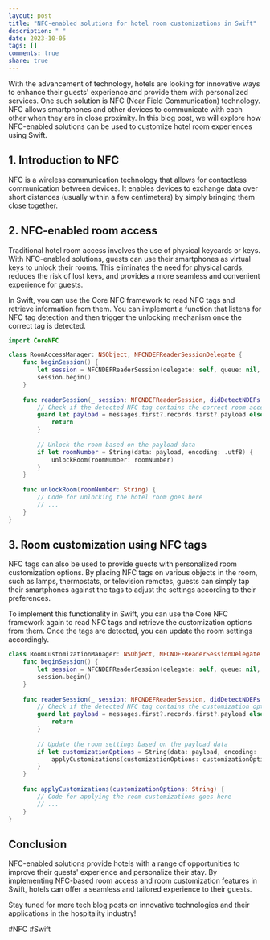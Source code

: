 ```yaml
---
layout: post
title: "NFC-enabled solutions for hotel room customizations in Swift"
description: " "
date: 2023-10-05
tags: []
comments: true
share: true
---
```


With the advancement of technology, hotels are looking for innovative ways to enhance their guests' experience and provide them with personalized services. One such solution is NFC (Near Field Communication) technology. NFC allows smartphones and other devices to communicate with each other when they are in close proximity. In this blog post, we will explore how NFC-enabled solutions can be used to customize hotel room experiences using Swift.

## 1. Introduction to NFC

NFC is a wireless communication technology that allows for contactless communication between devices. It enables devices to exchange data over short distances (usually within a few centimeters) by simply bringing them close together.

## 2. NFC-enabled room access

Traditional hotel room access involves the use of physical keycards or keys. With NFC-enabled solutions, guests can use their smartphones as virtual keys to unlock their rooms. This eliminates the need for physical cards, reduces the risk of lost keys, and provides a more seamless and convenient experience for guests. 

In Swift, you can use the Core NFC framework to read NFC tags and retrieve information from them. You can implement a function that listens for NFC tag detection and then trigger the unlocking mechanism once the correct tag is detected.

```swift
import CoreNFC

class RoomAccessManager: NSObject, NFCNDEFReaderSessionDelegate {
    func beginSession() {
        let session = NFCNDEFReaderSession(delegate: self, queue: nil, invalidateAfterFirstRead: true)
        session.begin()
    }
    
    func readerSession(_ session: NFCNDEFReaderSession, didDetectNDEFs messages: [NFCNDEFMessage]) {
        // Check if the detected NFC tag contains the correct room access information
        guard let payload = messages.first?.records.first?.payload else {
            return
        }
        
        // Unlock the room based on the payload data
        if let roomNumber = String(data: payload, encoding: .utf8) {
            unlockRoom(roomNumber: roomNumber)
        }
    }
    
    func unlockRoom(roomNumber: String) {
        // Code for unlocking the hotel room goes here
        // ...
    }
}
```

## 3. Room customization using NFC tags

NFC tags can also be used to provide guests with personalized room customization options. By placing NFC tags on various objects in the room, such as lamps, thermostats, or television remotes, guests can simply tap their smartphones against the tags to adjust the settings according to their preferences.

To implement this functionality in Swift, you can use the Core NFC framework again to read NFC tags and retrieve the customization options from them. Once the tags are detected, you can update the room settings accordingly.

```swift
class RoomCustomizationManager: NSObject, NFCNDEFReaderSessionDelegate {
    func beginSession() {
        let session = NFCNDEFReaderSession(delegate: self, queue: nil, invalidateAfterFirstRead: true)
        session.begin()
    }
    
    func readerSession(_ session: NFCNDEFReaderSession, didDetectNDEFs messages: [NFCNDEFMessage]) {
        // Check if the detected NFC tag contains the customization options
        guard let payload = messages.first?.records.first?.payload else {
            return
        }
        
        // Update the room settings based on the payload data
        if let customizationOptions = String(data: payload, encoding: .utf8) {
            applyCustomizations(customizationOptions: customizationOptions)
        }
    }
    
    func applyCustomizations(customizationOptions: String) {
        // Code for applying the room customizations goes here
        // ...
    }
}
```

## Conclusion

NFC-enabled solutions provide hotels with a range of opportunities to improve their guests' experience and personalize their stay. By implementing NFC-based room access and room customization features in Swift, hotels can offer a seamless and tailored experience to their guests.

Stay tuned for more tech blog posts on innovative technologies and their applications in the hospitality industry!

\#NFC #Swift